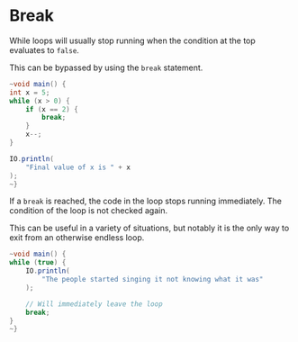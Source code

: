 # Break

While loops will usually stop running when the condition at the top evaluates
to `false`.

This can be bypassed by using the `break` statement.

```java
~void main() {
int x = 5;
while (x > 0) {
    if (x == 2) {
        break;
    }
    x--;
}

IO.println(
    "Final value of x is " + x
);
~}
```

If a `break` is reached, the code in the loop stops running immediately.
The condition of the loop is not checked again.

This can be useful in a variety of situations, but notably it is the only way to exit
from an otherwise endless loop.

```java
~void main() {
while (true) {
    IO.println(
        "The people started singing it not knowing what it was"
    );

    // Will immediately leave the loop
    break;
}
~}
```

